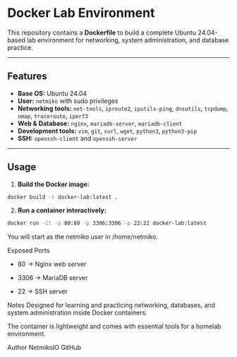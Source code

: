 # Docker Lab Environment

This repository contains a **Dockerfile** to build a complete Ubuntu 24.04-based lab environment for networking, system administration, and database practice.

---

## Features

- **Base OS:** Ubuntu 24.04
- **User:** `netmiko` with sudo privileges
- **Networking tools:** `net-tools`, `iproute2`, `iputils-ping`, `dnsutils`, `tcpdump`, `nmap`, `traceroute`, `iperf3`
- **Web & Database:** `nginx`, `mariadb-server`, `mariadb-client`
- **Development tools:** `vim`, `git`, `curl`, `wget`, `python3`, `python3-pip`
- **SSH:** `openssh-client` and `openssh-server`

---

## Usage

1. **Build the Docker image:**

```bash
docker build -t docker-lab:latest .
```

2. **Run a container interactively:**
```bash
docker run -it -p 80:80 -p 3306:3306 -p 22:22 docker-lab:latest
```
You will start as the netmiko user in /home/netmiko.

Exposed Ports
- 80 → Nginx web server

- 3306 → MariaDB server

- 22 → SSH server

Notes
Designed for learning and practicing networking, databases, and system administration inside Docker containers.

The container is lightweight and comes with essential tools for a homelab environment.

Author
NetmikoIO
GitHub